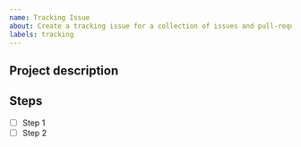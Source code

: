 ```yaml
---
name: Tracking Issue
about: Create a tracking issue for a collection of issues and pull-requests
labels: tracking
---
```


## Project description
<!-- Briefly describe the project to provide context for the work that needs to be done -->

## Steps
<!-- List the steps that are required to deliver the project, linking issues and PRs for each step as they are opened -->

- [ ] Step 1
- [ ] Step 2
